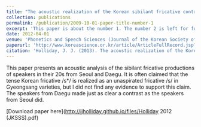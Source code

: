 ```yaml
---
title: "The acoustic realization of the Korean sibilant fricative contrast in Seoul and Daegu"
collection: publications
permalink: /publication/2009-10-01-paper-title-number-1
excerpt: 'This paper is about the number 1. The number 2 is left for future work.'
date: 2012-04-01
venue: 'Phonetics and Speech Sciences (Journal of the Korean Society of Speech Sciences)'
paperurl: 'http://www.koreascience.or.kr/article/ArticleFullRecord.jsp?cn=OMSOCX_2012_v4n1_67&ordernum=7'
citation: 'Holliday, J. J. (2013). The acoustic realization of the Korean sibilant fricative contrast in Seoul and Daegu <i>Phonetics and Speech Science, 4</i>(1), 67-74.'
---
```

This paper presents an acoustic analysis of the sibilant fricative productions of speakers in their 20s from Seoul and Daegu. It is often claimed that the tense Korean fricative /s*/ is realized as an unaspirated fricative /s/ in Gyeongsang varieties, but I did not find any evidence to support this claim. The speakers from Daegu made just as clear a contrast as the speakers from Seoul did.

[Download paper here](http://jjholliday.github.io/files/Holliday 2012 (JKSSS).pdf)
